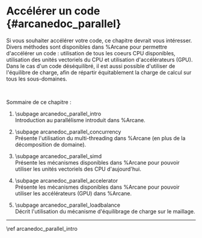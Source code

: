 # Accélérer un code {#arcanedoc_parallel}

Si vous souhaiter accélérer votre code, ce chapitre devrait vous intéresser.  
Divers méthodes sont disponibles dans %Arcane pour permettre d'accélérer un
code : utilisation de tous les coeurs CPU disponibles, utilisation
des unités vectoriels du CPU et utilisation d'accélérateurs (GPU).  
Dans le cas d'un code déséquilibré, il est aussi possible d'utiliser
de l'équilibre de charge, afin de répartir équitablement la charge de calcul
sur tous les sous-domaines.

<br>

Sommaire de ce chapitre :

1. \subpage arcanedoc_parallel_intro <br>
  Introduction au parallélisme introduit dans %Arcane.

2. \subpage arcanedoc_parallel_concurrency <br>
  Présente l'utilisation du multi-threading dans %Arcane (en plus de la
  décomposition de domaine).

3. \subpage arcanedoc_parallel_simd <br>
  Présente les mécanismes disponibles dans %Arcane pour pouvoir utiliser
  les unités vectoriels des CPU d'aujourd'hui.

4. \subpage arcanedoc_parallel_accelerator <br>
  Présente les mécanismes disponibles dans %Arcane pour pouvoir utiliser
  les accélérateurs (GPU) dans %Arcane.

5. \subpage arcanedoc_parallel_loadbalance <br>
  Décrit l'utilisation du mécanisme d'équilibrage de charge sur le maillage.


____

<div class="section_buttons">
<span class="next_section_button">
\ref arcanedoc_parallel_intro
</span>
</div>